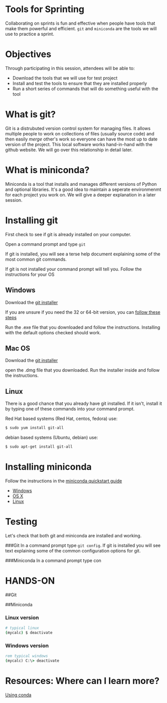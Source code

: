 # Tools for Sprinting
Collaborating on sprints is fun and effective when people have tools that make them powerful and efficient. `git` and `miniconda` are the tools we will use to practice a sprint. 

# Objectives
Through participating in this session, attendees will be able to:
* Download the tools that we will use for test project
* Install and test the tools to ensure that they are installed properly
* Run a short series of commands that will do something useful with the tool 

# What is git?
Git is a distrubuted version control system for managing files.  It allows multiple people to work on collections of files (usually source code) and then easily *merge* other's work so everyone can have the most up to date version of the project.  This local software works hand-in-hand with the github website.  We will go over this relationship in detail later.

# What is miniconda?
Miniconda is a tool that installs and manages different versions of Python and optional libraries. It's a good idea to maintain a seperate environmenmt for each project you work on. We will give a deeper explanation in a later session.

# Installing git
First check to see if git is already installed on your computer.

Open a command prompt and type `git`

If git is installed, you will see a terse help document explaining some of the most common git commands.

If git is not installed your command prompt will tell you. Follow the instructions for your OS 

## Windows

Download the [git installer](https://git-scm.com/download/windows)

If you are unsure if you need the 32 or 64-bit version, you can [follow these steps](https://support.microsoft.com/en-us/help/15056/windows-7-32-64-bit-faq)

Run the .exe file that you downloaded and follow the instructions.  Installing with the default options checked should work.

## Mac OS

Download the [git installer](https://git-scm.com/download/mac)

open the .dmg file that you downloaded. Run the installer inside and follow the instructions.

## Linux

There is a good chance that you already have git installed. If it isn't, install it by typing one of these commands into your command prompt.

Red Hat based systems (Red Hat, centos, fedora) use:
```bash
$ sudo yum install git-all
```
debian based systems (Ubuntu, debian) use:
```bash
$ sudo apt-get install git-all
```

# Installing miniconda
Follow the instructions in the [miniconda quickstart guide](http://conda.pydata.org/docs/install/quick.html#windows-miniconda-install)

* [Windows](http://conda.pydata.org/docs/install/quick.html#windows-miniconda-install)
* [OS X](http://conda.pydata.org/docs/install/quick.html#os-x-miniconda-install)
* [Linux](http://conda.pydata.org/docs/install/quick.html#linux-miniconda-install)


# Testing
Let's check that both git and miniconda are installed and working.

###Git
In a command prompt type `git config`. If git is installed you will see text explaining some of the common configuration options for git.

###Miniconda
In a command prompt type con


# HANDS-ON

##Git 



##Miniconda
### Linux version
```bash
# typical linux
(mycalc) $ deactivate
```

### Windows version
```bat
rem typical windows
(mycalc) C:\> deactivate
```

# Resources: Where can I learn more?


[Using conda](http://conda.pydata.org/docs/using/index.html)




